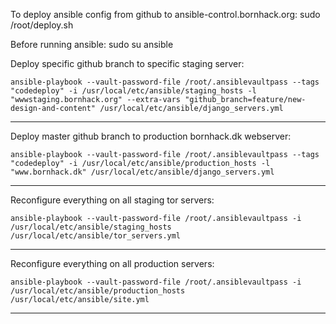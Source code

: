 To deploy ansible config from github to ansible-control.bornhack.org:
  sudo /root/deploy.sh

Before running ansible:
  sudo su ansible

Deploy specific github branch to specific staging server:

    ansible-playbook --vault-password-file /root/.ansiblevaultpass --tags "codedeploy" -i /usr/local/etc/ansible/staging_hosts -l "wwwstaging.bornhack.org" --extra-vars "github_branch=feature/new-design-and-content" /usr/local/etc/ansible/django_servers.yml
---
Deploy master github branch to production bornhack.dk webserver:

    ansible-playbook --vault-password-file /root/.ansiblevaultpass --tags "codedeploy" -i /usr/local/etc/ansible/production_hosts -l "www.bornhack.dk" /usr/local/etc/ansible/django_servers.yml
---
Reconfigure everything on all staging tor servers:

    ansible-playbook --vault-password-file /root/.ansiblevaultpass -i /usr/local/etc/ansible/staging_hosts /usr/local/etc/ansible/tor_servers.yml
---
Reconfigure everything on all production servers:

    ansible-playbook --vault-password-file /root/.ansiblevaultpass -i /usr/local/etc/ansible/production_hosts /usr/local/etc/ansible/site.yml
---
